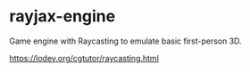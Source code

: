 # rayjax-engine

Game engine with Raycasting to emulate basic first-person 3D.

https://lodev.org/cgtutor/raycasting.html
